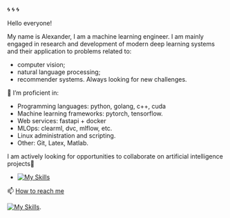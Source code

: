 🌀 🌀 🌀

Hello everyone!

My name is Alexander, I am a machine learning engineer.
I am mainly engaged in research and development of modern deep learning systems and their application to problems related to:

- computer vision;
- natural language processing;
- recommender systems.
Always looking for new challenges.

🔭 I’m proficient in:

- Programming languages: python, golang, c++, cuda
- Machine learning frameworks: pytorch, tensorflow.
- Web services: fastapi + docker
- MLOps: clearml, dvc, mlflow, etc.
- Linux administration and scripting.
- Other: Git, Latex, Matlab.

I am actively looking for opportunities to collaborate on artificial intelligence projects🤗

- [![My Skills](https://skillicons.dev/icons?i=py,cpp,tensorflow,pytorch,redis,grafana&perline=2)](https://skillicons.dev)

📫 [How to reach me][1]

[![My Skills](https://skillicons.dev/icons?i=linkedin)](https://www.linkedin.com/in/roooiz/).

[1]: mailto:ghostlyeclipse@gmail.com
